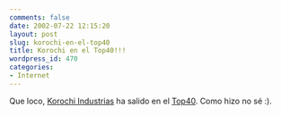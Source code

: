 ```yaml
---
comments: false
date: 2002-07-22 12:15:20
layout: post
slug: korochi-en-el-top40
title: Korochi en el Top40!!!
wordpress_id: 470
categories:
- Internet
---
```


Que loco, [Korochi Industrias](http://www.korochi.com.ar) ha salido en el [Top40](http://www.daypop.com/top). Como hizo no sé :).




 
